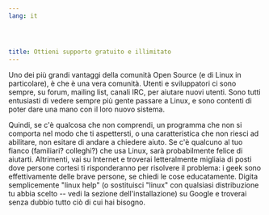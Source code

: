 ```yaml
---
lang: it




title: Ottieni supporto gratuito e illimitato
---
```


Uno dei più grandi vantaggi della comunità Open Source (e di Linux 
in particolare), è che è una vera comunità. Utenti e sviluppatori ci 
sono sempre, su forum, mailing list, canali IRC, per aiutare nuovi 
utenti. Sono tutti entusiasti di vedere sempre più gente passare a 
Linux, e sono contenti di poter dare una mano con il loro nuovo sistema.

Quindi, se c'è qualcosa che non comprendi, un programma che non si 
comporta nel modo che ti aspettersti, o una caratteristica che non riesci 
ad abilitare, non esitare di andare a chiedere aiuto. Se c'è qualcuno 
al tuo fianco (familiari? colleghi?) che usa Linux, sarà probabilmente 
felice di aiutarti. Altrimenti, vai su Internet e troverai letteralmente 
migliaia di posti dove persone cortesi ti risponderanno per risolvere il 
problema: i geek sono effettivamente delle brave persone, se chiedi le 
cose educatamente. Digita semplicemente "linux help" (o sostituisci 
"linux" con qualsiasi distribuzione tu abbia scelto -- vedi la sezione 
dell'installazione) su Google e troverai senza dubbio tutto ciò di cui 
hai bisogno.




